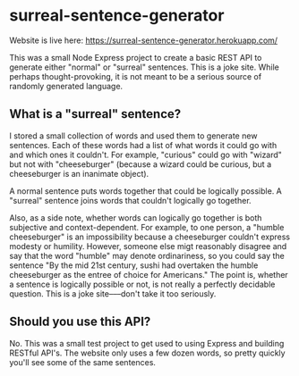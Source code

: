 # surreal-sentence-generator

Website is live here: https://surreal-sentence-generator.herokuapp.com/

This was a small Node Express project to create a basic REST API to generate either "normal" or "surreal" sentences. This is a joke site. While perhaps thought-provoking, it is not meant to be a serious source of randomly generated language. 

## What is a "surreal" sentence?
I stored a small collection of words and used them to generate new sentences. Each of these words had a list of what words it could go with and which ones it couldn't. For example, "curious" could go with "wizard" but not with "cheeseburger" (because a wizard could be curious, but a cheeseburger is an inanimate object).

A normal sentence puts words together that could be logically possible. A "surreal" sentence joins words that couldn't logically go together. 

Also, as a side note, whether words can logically go together is both subjective and context-dependent. For example, to one person, a "humble cheeseburger" is an impossibility because a cheeseburger couldn't express modesty or humility. However, someone else migt reasonably disagree and say that the word "humble" may denote ordinariness, so you could say the sentence "By the mid 21st century, sushi had overtaken the humble cheeseburger as the entree of choice for Americans." The point is, whether a sentence is logically possible or not, is not really a perfectly decidable question. This is a joke site–––don't take it too seriously.  

## Should you use this API?
No. This was a small test project to get used to using Express and building RESTful API's. The website only uses a few dozen words, so pretty quickly you'll see some of the same sentences. 
